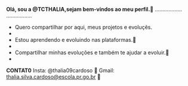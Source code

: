 **Olá, sou a @TCTHALIA,sejam bem-vindos ao meu perfil.💞️**
..................             .................
- Quero compartilhar por aqui, meus projetos e evoluçẽs.
- 
- Estou aprendendo e evoluindo nas plataformas.🤠
- 
- Compartilhar minhas evoluções e também te ajudar a evoluir.💟
- 
**CONTAT0**
  Insta: @thalia09cardoso 💜
  Gmail: thalia.silva.cardoso@escola.pr.go.br 💙
